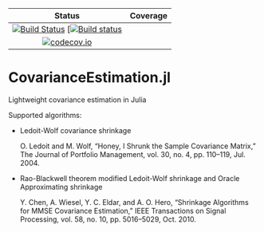 | Status | Coverage |
| :----: | :----: |
| [![Build Status](https://travis-ci.com/mateuszbaran/CovarianceEstimation.jl.svg?branch=master)](https://travis-ci.com/mateuszbaran/CovarianceEstimation.jl) [[![Build status](https://ci.appveyor.com/api/projects/status/7riq3mtk8wy6k3yl?svg=true)](https://ci.appveyor.com/project/mateuszbaran/covarianceestimation-jl)
 | [ ![codecov.io](http://codecov.io/github/mateuszbaran/CovarianceEstimation.jl/coverage.svg?branch=master)](http://codecov.io/github/mateuszbaran/CovarianceEstimation.jl?branch=master) |

# CovarianceEstimation.jl
Lightweight covariance estimation in Julia

Supported algorithms:
* Ledoit-Wolf covariance shrinkage

  O. Ledoit and M. Wolf, “Honey, I Shrunk the Sample Covariance Matrix,” The Journal of Portfolio Management, vol. 30, no. 4, pp. 110–119, Jul. 2004.


* Rao-Blackwell theorem modified Ledoit-Wolf shrinkage and Oracle Approximating shrinkage

  Y. Chen, A. Wiesel, Y. C. Eldar, and A. O. Hero, “Shrinkage Algorithms for MMSE Covariance Estimation,” IEEE Transactions on Signal Processing, vol. 58, no. 10, pp. 5016–5029, Oct. 2010.
